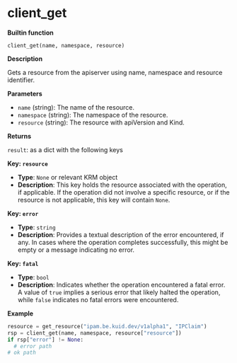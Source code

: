 # client_get

**Builtin function**

`client_get(name, namespace, resource)`

**Description**

Gets a resource from the apiserver using name, namespace and resource identifier.

**Parameters**

- `name` (string): The name of the resource.
- `namespace` (string): The namespace of the resource.
- `resource` (string): The resource with apiVersion and Kind.

**Returns**

`result`: as a dict with the following keys

**Key: `resource`**
- **Type**: `None` or relevant KRM object
- **Description**: This key holds the resource associated with the operation, if applicable. If the operation did not involve a specific resource, or if the resource is not applicable, this key will contain `None`.

**Key: `error`**
- **Type**: `string`
- **Description**: Provides a textual description of the error encountered, if any. In cases where the operation completes successfully, this might be empty or a message indicating no error.

**Key: `fatal`**
- **Type**: `bool`
- **Description**: Indicates whether the operation encountered a fatal error. A value of `true` implies a serious error that likely halted the operation, while `false` indicates no fatal errors were encountered.


**Example**

```python
resource = get_resource("ipam.be.kuid.dev/v1alpha1", "IPClaim")
rsp = client_get(name, namespace, resource["resource"])
if rsp["error"] != None:
  # error path
# ok path
```